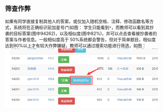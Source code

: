 ## 筛查作弊

如果有同学直接复制其他人的答案，或仅加入随机空格、注释、修改函数名等方式，系统将在正确标识前加星号(\*)如图：
学生只能看到`*`，而教师可以看到其抄袭的目标答案(图中94262)，以及相似度(图中82%)，并可以点击查看被抄袭者的答案与作者信息。一般相似度高于 50%系统都会警告，但对于简单题目，相似度达到90%以上才有较大作弊嫌疑，教师可以通过搜索功能进行筛选，如图：
![](/images/oj/cheat.png)